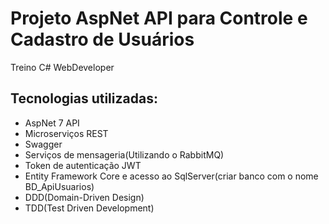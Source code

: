 # Projeto AspNet API para Controle e Cadastro de Usuários 
Treino C# WebDeveloper 

## Tecnologias utilizadas:

* AspNet 7 API
* Microserviços REST
* Swagger
* Serviços de mensageria(Utilizando o RabbitMQ)
* Token de autenticação JWT
* Entity Framework Core e acesso ao SqlServer(criar banco com o nome BD_ApiUsuarios)
* DDD(Domain-Driven Design)
* TDD(Test Driven Development) 
